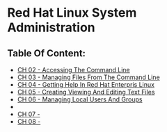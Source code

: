 # Red Hat Linux System Administration
## Table Of Content:
- [CH 02 - Accessing The Command Line](https://github.com/MarkoShaffer/Red-Hat-Linux-System-Administration/blob/main/docs/CH%2002%20-%20Accessing%20The%20Command%20Line/Ch02AccessingTheCommandLine.md)
- [CH 03 - Managing Files From The Command Line](https://github.com/MarkoShaffer/Red-Hat-Linux-System-Administration/blob/main/docs/CH%2003%20-%20Managing%20Files%20From%20The%20Command%20Line/Ch03ManagingFilesFromTheCommandLine.md)
- [CH 04 - Getting Help In Red Hat Enterpris Linux](https://github.com/MarkoShaffer/Red-Hat-Linux-System-Administration/blob/3736d83f5cdddeb3621769486818ff53fee637be/docs/CH%2004%20-%20Getting%20Help%20In%20Red%20Hat%20Enterpris%20Linux/Ch04GettingHelpInRedHatEnterprisLinux.md)
- [CH 05 - Creating Viewing And Editing Text Files](https://github.com/MarkoShaffer/Red-Hat-Linux-System-Administration/blob/3736d83f5cdddeb3621769486818ff53fee637be/docs/CH%2005%20-%20Creating%20Viewing%20And%20Editing%20Text%20Files/Ch05CreatingViewingAndEditingTextFiles.md)
- [CH 06 - Managing Local Users And Groups](https://github.com/MarkoShaffer/Red-Hat-Linux-System-Administration/blob/3736d83f5cdddeb3621769486818ff53fee637be/docs/CH%2006%20-%20Managing%20Local%20Users%20And%20Groups/Ch06ManagingLocalUsersAndGroups.md)
- 
- [CH 07 - ]()
- [CH 08 - ]()
